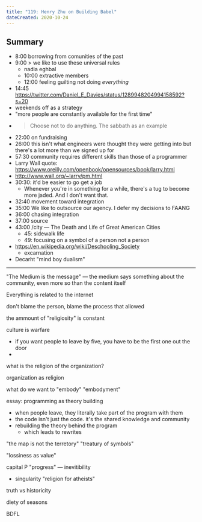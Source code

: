 ```yaml
---
title: "119: Henry Zhu on Building Babel"
dateCreated: 2020-10-24
---
```


## Summary

* 8:00 borrowing from comunities of the past
* 9:00 > we like to use these universal rules
  * nadia eghbal
  * 10:00 extractive members
  * 12:00 feeling guilting not doing *everything*
* 14:45 https://twitter.com/Daniel_E_Davies/status/1289948204994158592?s=20
* weekends off as a strategy
* "more people are constantly available for the first time"
* > Choose not to do anything. The sabbath as an example
* 22:00 on fundraising
* 26:00 this isn't what engineers were thought they were getting into but there's a lot more than we signed up for
* 57:30 community requires different skills than those of a programmer
* Larry Wall quote: https://www.oreilly.com/openbook/opensources/book/larry.html
* http://www.wall.org/~larry/pm.html
* 30:30: it'd be easier to go get a job
  * Whenever you're in something for a while, there's a tug to become more jaded. And I don't want that.
* 32:40 movement toward integration
* 35:00 We like to outsource our agency. I defer my decisions to FAANG
* 36:00 chasing integration
* 37:00 <Hope in> source
* 43:00 /city — The Death and Life of Great American Cities
  * 45: sidewalk life
  * 49: focusing on a symbol of a person not a person
* https://en.wikipedia.org/wiki/Deschooling_Society  
  * excarnation
* Decarht "mind boy dualism"



---

"The Medium is the message"
— the medium says something about the community, even more so than the content itself

Everything is related to the internet

don't blame the person, blame the process that allowed

the ammount of "religiosity" is constant

culture is warfare
  * if you want people to leave by five, you have to be the first one out the door
  * 

what is the religion of the organization?

organization as religion

what do we want to "embody"
"embodyment"

essay: programming as theory building
  * when people leave, they literally take part of the program with them
  * the code isn't just the code. it's the shared knowledge and community
  * rebuilding the theory behind the program
    * which leads to rewrites

"the map is not the terretory"
"treatury of symbols"

"lossiness as value"

capital P "progress" — inevitibility
* singularity "religion for atheists"

truth vs historicity

diety of seasons

BDFL

